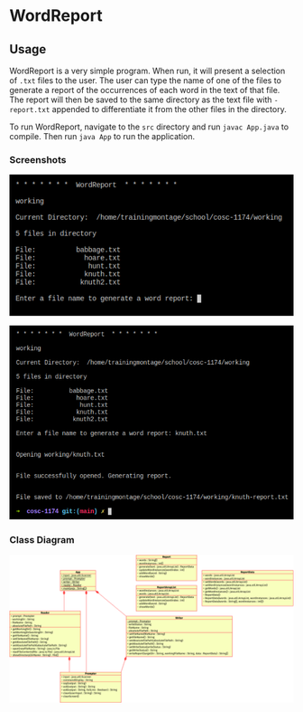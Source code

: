 # WordReport

## Usage

WordReport is a very simple program. When run, it will present a selection of `.txt` files to the user. The user can type the name of one of the files to generate a report of the occurrences of each word in the text of that file. The report will then be saved to the same directory as the text file with `-report.txt` appended to differentiate it from the other files in the directory.

To run WordReport, navigate to the `src` directory and run `javac App.java` to compile. Then run `java App` to run the application.
### Screenshots

![Screenshot 1](./Screenshot_01.png)

![Screenshot 1](./Screenshot_02.png)

### Class Diagram

![UML Class Diagram for Count the Words](./CountWords_UML.png)